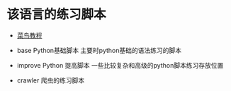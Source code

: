 # 该语言的练习脚本

- [菜鸟教程](http://www.runoob.com/python/python-tutorial.html)

- base Python基础脚本 主要时python基础的语法练习的脚本


- improve Python 提高脚本  一些比较复杂和高级的python脚本练习存放位置


- crawler 爬虫的练习脚本
